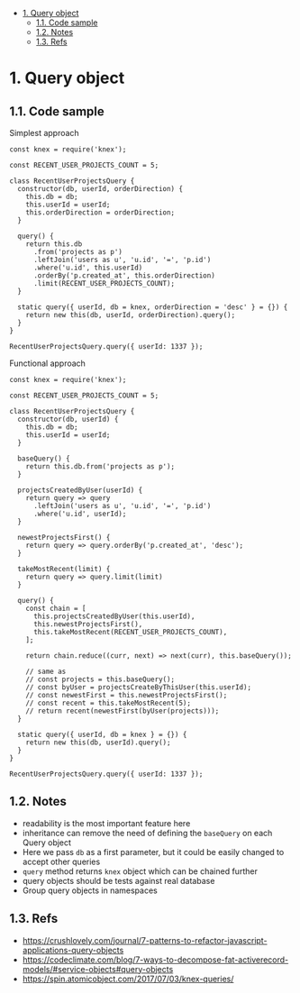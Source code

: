 <!-- TOC -->

- [1. Query object](#1-query-object)
  - [1.1. Code sample](#11-code-sample)
  - [1.2. Notes](#12-notes)
  - [1.3. Refs](#13-refs)

<!-- /TOC -->
# 1. Query object

## 1.1. Code sample

Simplest approach
```
const knex = require('knex');

const RECENT_USER_PROJECTS_COUNT = 5;

class RecentUserProjectsQuery {
  constructor(db, userId, orderDirection) {
    this.db = db;
    this.userId = userId;
    this.orderDirection = orderDirection;
  }

  query() {
    return this.db
      .from('projects as p')
      .leftJoin('users as u', 'u.id', '=', 'p.id')
      .where('u.id', this.userId)
      .orderBy('p.created_at', this.orderDirection)
      .limit(RECENT_USER_PROJECTS_COUNT);
  }

  static query({ userId, db = knex, orderDirection = 'desc' } = {}) {
    return new this(db, userId, orderDirection).query();
  }
}

RecentUserProjectsQuery.query({ userId: 1337 });
```

Functional approach
```
const knex = require('knex');

const RECENT_USER_PROJECTS_COUNT = 5;

class RecentUserProjectsQuery {
  constructor(db, userId) {
    this.db = db;
    this.userId = userId;
  }

  baseQuery() {
    return this.db.from('projects as p');
  }

  projectsCreatedByUser(userId) {
    return query => query
      .leftJoin('users as u', 'u.id', '=', 'p.id')
      .where('u.id', userId);
  }

  newestProjectsFirst() {
    return query => query.orderBy('p.created_at', 'desc');
  }

  takeMostRecent(limit) {
    return query => query.limit(limit)
  }

  query() {
    const chain = [
      this.projectsCreatedByUser(this.userId),
      this.newestProjectsFirst(),
      this.takeMostRecent(RECENT_USER_PROJECTS_COUNT),
    ];

    return chain.reduce((curr, next) => next(curr), this.baseQuery());

    // same as
    // const projects = this.baseQuery();
    // const byUser = projectsCreateByThisUser(this.userId);
    // const newestFirst = this.newestProjectsFirst();
    // const recent = this.takeMostRecent(5);
    // return recent(newestFirst(byUser(projects)));
  }

  static query({ userId, db = knex } = {}) {
    return new this(db, userId).query();
  }
}

RecentUserProjectsQuery.query({ userId: 1337 });

```

## 1.2. Notes
- readability is the most important feature here
- inheritance can remove the need of defining the `baseQuery` on each Query object
- Here we pass `db` as a first parameter, but it could be easily changed to accept other queries
- `query` method returns `knex` object which can be chained further
- query objects should be tests against real database
- Group query objects in namespaces

## 1.3. Refs
- https://crushlovely.com/journal/7-patterns-to-refactor-javascript-applications-query-objects
- https://codeclimate.com/blog/7-ways-to-decompose-fat-activerecord-models/#service-objects#query-objects
- https://spin.atomicobject.com/2017/07/03/knex-queries/
